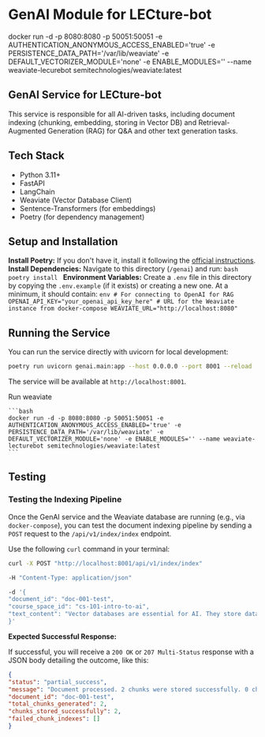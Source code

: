# GenAI Module for LECture-bot

docker run -d -p 8080:8080 -p 50051:50051 -e AUTHENTICATION_ANONYMOUS_ACCESS_ENABLED='true' -e PERSISTENCE_DATA_PATH='/var/lib/weaviate' -e DEFAULT_VECTORIZER_MODULE='none' -e ENABLE_MODULES='' --name weaviate-lecurebot semitechnologies/weaviate:latest

## GenAI Service for LECture-bot

This service is responsible for all AI-driven tasks, including document indexing (chunking, embedding, storing in Vector DB) and Retrieval-Augmented Generation (RAG) for Q&amp;A and other text generation tasks.

## Tech Stack

- Python 3.11+
- FastAPI
- LangChain
- Weaviate (Vector Database Client)
- Sentence-Transformers (for embeddings)
- Poetry (for dependency management)

## Setup and Installation

**Install Poetry:** If you don't have it, install it following the [official instructions](https://python-poetry.org/docs/).
**Install Dependencies:** Navigate to this directory (`/genai`) and run:
    ```bash
    poetry install
    ```
**Environment Variables:** Create a `.env` file in this directory by copying the `.env.example` (if it exists) or creating a new one. At a minimum, it should contain:
    ```env
    # For connecting to OpenAI for RAG OPENAI_API_KEY="your_openai_api_key_here"
    # URL for the Weaviate instance from docker-compose
    WEAVIATE_URL="http://localhost:8080"
    ```

## Running the Service

You can run the service directly with uvicorn for local development:

```bash
poetry run uvicorn genai.main:app --host 0.0.0.0 --port 8001 --reload
```

The service will be available at `http://localhost:8001`.

Run weaviate

    ```bash
    docker run -d -p 8080:8080 -p 50051:50051 -e AUTHENTICATION_ANONYMOUS_ACCESS_ENABLED='true' -e PERSISTENCE_DATA_PATH='/var/lib/weaviate' -e DEFAULT_VECTORIZER_MODULE='none' -e ENABLE_MODULES='' --name weaviate-lecturebot semitechnologies/weaviate:latest
    ```

## Testing

### Testing the Indexing Pipeline

Once the GenAI service and the Weaviate database are running (e.g., via `docker-compose`), you can test the document indexing pipeline by sending a `POST` request to the `/api/v1/index/index` endpoint.

Use the following `curl` command in your terminal:

```bash
curl -X POST "http://localhost:8001/api/v1/index/index"

-H "Content-Type: application/json"

-d '{
"document_id": "doc-001-test",
"course_space_id": "cs-101-intro-to-ai",
"text_content": "Vector databases are essential for AI. They store data as high-dimensional vectors, which are mathematical representations of features or attributes. LangChain is a popular framework for developing applications powered by language models. It simplifies the process of creating complex AI workflows, including Retrieval-Augmented Generation (RAG)."
}'
```

**Expected Successful Response:**

If successful, you will receive a `200 OK` or `207 Multi-Status` response with a JSON body detailing the outcome, like this:

```json
{
"status": "partial_success",
"message": "Document processed. 2 chunks were stored successfully. 0 chunks failed.",
"document_id": "doc-001-test",
"total_chunks_generated": 2,
"chunks_stored_successfully": 2,
"failed_chunk_indexes": []
}
```
